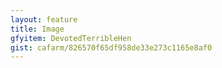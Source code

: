 ```yaml
---
layout: feature
title: Image
gfyitem: DevotedTerribleHen
gist: cafarm/826570f65df958de33e273c1165e8af0
---
```

